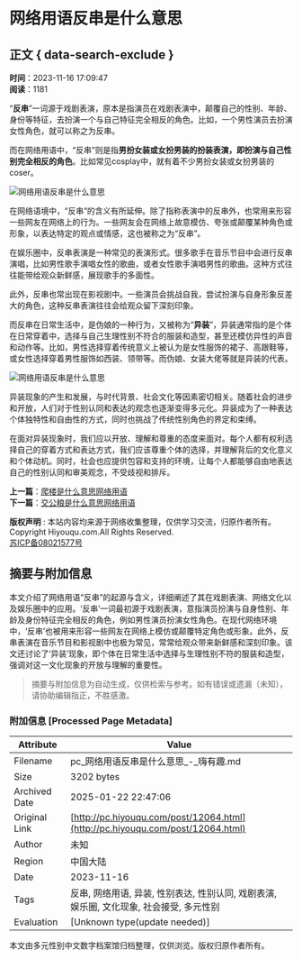 # 网络用语反串是什么意思

## 正文 { data-search-exclude }


**时间**：2023-11-16 17:09:47  
**阅读**：1181  

“**反串**”一词源于戏剧表演，原本是指演员在戏剧表演中，颠覆自己的性别、年龄、身份等特征，去扮演一个与自己特征完全相反的角色。比如，一个男性演员去扮演女性角色，就可以称之为反串。  

而在网络用语中，“反串”则是指**男扮女装或女扮男装的扮装表演，即扮演与自己性别完全相反的角色**。比如常见cosplay中，就有着不少男扮女装或女扮男装的coser。

![网络用语反串是什么意思](http://pc.hiyouqu.com/zb_users/upload/2023/11/20231116170947170012578733236.jpg)  

在网络语境中，“反串”的含义有所延伸。除了指称表演中的反串外，也常用来形容一些网友在网络上的行为。一些网友会在网络上故意模仿、夸张或颠覆某种角色或形象，以表达特定的观点或情感，这也被称之为“反串”。  

在娱乐圈中，反串表演是一种常见的表演形式。很多歌手在音乐节目中会进行反串演唱，比如男性歌手演唱女性的歌曲，或者女性歌手演唱男性的歌曲。这种方式往往能带给观众新鲜感，展现歌手的多面性。  

此外，反串也常出现在影视剧中。一些演员会挑战自我，尝试扮演与自身形象反差大的角色，这种反串表演往往会给观众留下深刻印象。  

而反串在日常生活中，是伪娘的一种行为，又被称为“**异装**”，异装通常指的是个体在日常穿着中，选择与自己生理性别不符合的服装和造型，甚至还模仿异性的声音和动作等。比如，男性选择穿着传统意义上被认为是女性服饰的裙子、高跟鞋等，或女性选择穿着男性服饰如西装、领带等。而伪娘、女装大佬等就是异装的代表。

![网络用语反串是什么意思](http://pc.hiyouqu.com/zb_users/upload/2023/11/20231116170948170012578887198.jpg)  

异装现象的产生和发展，与时代背景、社会文化等因素密切相关。随着社会的进步和开放，人们对于性别认同和表达的观念也逐渐变得多元化。异装成为了一种表达个体独特性和自由性的方式，同时也挑战了传统性别角色的界定和束缚。  

在面对异装现象时，我们应以开放、理解和尊重的态度来面对。每个人都有权利选择自己的穿着方式和表达方式，我们应该尊重个体的选择，并理解背后的文化意义和个体动机。同时，社会也应提供包容和支持的环境，让每个人都能够自由地表达自己的性别认同和审美观念，不受歧视和排斥。

**上一篇**：[爬楼是什么意思网络用语](http://pc.hiyouqu.com/post/12063.html)  
**下一篇**：[交公粮是什么意思网络用语](http://pc.hiyouqu.com/post/12107.html)  

**版权声明** : 本站内容均来源于网络收集整理，仅供学习交流，归原作者所有。  
Copyright Hiyouqu.com.All Rights Reserved.  
[苏ICP备08021577号](https://beian.miit.gov.cn/)  
<!-- tcd_original_link http://pc.hiyouqu.com/post/12064.html -->


## 摘要与附加信息

<!-- tcd_abstract -->
本文介绍了网络用语“反串”的起源与含义，详细阐述了其在戏剧表演、网络文化以及娱乐圈中的应用。‘反串’一词最初源于戏剧表演，意指演员扮演与自身性别、年龄及身份特征完全相反的角色，例如男性演员扮演女性角色。在现代网络环境中，‘反串’也被用来形容一些网友在网络上模仿或颠覆特定角色或形象。此外，反串表演在音乐节目和影视剧中也极为常见，常常给观众带来新鲜感和深刻印象。该文还讨论了‘异装’现象，即个体在日常生活中选择与生理性别不符的服装和造型，强调对这一文化现象的开放与理解的重要性。
<!-- tcd_abstract_end -->

> 摘要与附加信息为自动生成，仅供检索与参考。如有错误或遗漏（未知），请协助编辑指正，不胜感激。

### 附加信息 [Processed Page Metadata]

| Attribute       | Value                                  |
|-----------------|----------------------------------------|
| Filename        | pc_网络用语反串是什么意思_-_嗨有趣.md                             |
| Size            | 3202 bytes                           |
| Archived Date   | 2025-01-22 22:47:06                             |
| Original Link   | [http://pc.hiyouqu.com/post/12064.html](http://pc.hiyouqu.com/post/12064.html)                       |
| Author          | 未知                               |
| Region          | 中国大陆                               |
| Date            | 2023-11-16                                 |
| Tags            | 反串, 网络用语, 异装, 性别表达, 性别认同, 戏剧表演, 娱乐圈, 文化现象, 社会接受, 多元性别                                 |
| Evaluation            | [Unknown type(update needed)]                                 |
<!-- tcd_table_end -->

本文由多元性别中文数字档案馆归档整理，仅供浏览。版权归原作者所有。
